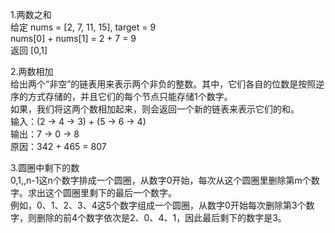 1.两数之和  
  给定 nums = [2, 7, 11, 15], target = 9  
  nums[0] + nums[1] = 2 + 7 = 9  
  返回 [0,1]  

2.两数相加  
  给出两个“非空”的链表用来表示两个非负的整数。其中，它们各自的位数是按照逆序的方式存储的，并且它们的每个节点只能存储1个数字。  
  如果，我们将这两个数相加起来，则会返回一个新的链表来表示它们的和。  
  输入：(2 -> 4 -> 3) + (5 -> 6 -> 4)  
  输出：7 -> 0 -> 8  
  原因：342 + 465 = 807  
  
  3.圆圈中剩下的数  
  0,1,,n-1这n个数字排成一个圆圈，从数字0开始，每次从这个圆圈里删除第m个数字。求出这个圆圈里剩下的最后一个数字。  
  例如，0、1、2、3、4这5个数字组成一个圆圈，从数字0开始每次删除第3个数字，则删除的前4个数字依次是2、0、4、1，因此最后剩下的数字是3。  
